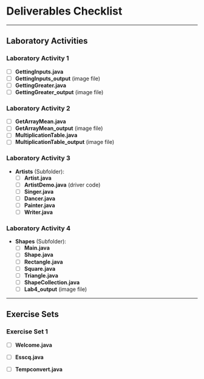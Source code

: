 # Deliverables Checklist
---
## Laboratory Activities

### Laboratory Activity 1 
- [ ] **GettingInputs.java**
- [ ] **GettingInputs_output** (image file)
- [ ] **GettingGreater.java**
- [ ] **GettingGreater_output** (image file)

### Laboratory Activity 2 
- [ ] **GetArrayMean.java**
- [ ] **GetArrayMean_output** (image file)
- [ ] **MultiplicationTable.java**
- [ ] **MultiplicationTable_output** (image file)

### Laboratory Activity 3 
- **Artists** (Subfolder):
  - [ ] **Artist.java**
  - [ ] **ArtistDemo.java** (driver code)
  - [ ] **Singer.java**
  - [ ] **Dancer.java**
  - [ ] **Painter.java**
  - [ ] **Writer.java**

### Laboratory Activity 4 
- **Shapes** (Subfolder):
  - [ ] **Main.java**
  - [ ] **Shape.java**
  - [ ] **Rectangle.java**
  - [ ] **Square.java**
  - [ ] **Triangle.java**
  - [ ] **ShapeCollection.java**
  - [ ] **Lab4_output** (image file)

---

## Exercise Sets

### Exercise Set 1
- [ ] **Welcome.java**
- [ ] **Esscq.java**
- [ ] **Tempconvert.java**

